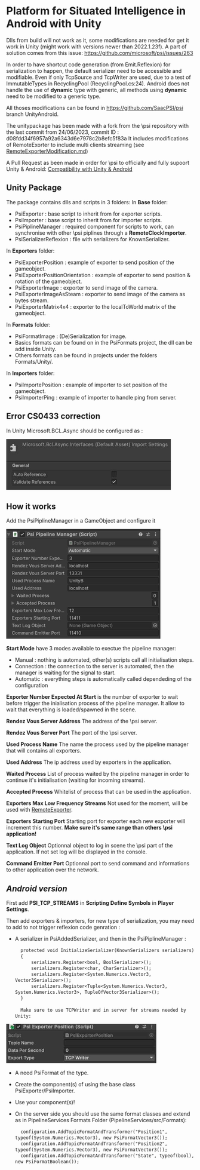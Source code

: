 # Platform for Situated Intelligence in Android with Unity
Dlls from build will not work as it, some modifications are needed for get it work in Unity (might work with versions newer than 2022.1.23f). A part of solution comes from this issue:
https://github.com/microsoft/psi/issues/263

In order to have shortcut code generation (from Emit.Reflexion) for serialization to happen, the default serializer need to be accessible and modifiable. Even if only TcpSource and TcpWriter are used, due to a test of ImmutableTypes in RecyclingPool (RecyclingPool.cs:24). 
Android does not handle the use of **dynamic** type with generic, all methods using **dynamic** need to be modified to a generic type.

All thoses modifications can be found in https://github.com/SaacPSI/psi branch UnityAndroid.

The unitypackage has been made with a fork from the \psi repository with the last commit from 24/06/2023, commit ID : d08fdd34f6957a92a6343d6e7978c2b8efc5f83a
It includes modifications of RemoteExorter to include multi clients streaming (see [RemoteExporterModification.md](../../RemoteExporterModification.md))

A Pull Request as been made in order for \psi to officially and fully supoort Unity & Android: [Compatibility with Unity & Android](https://github.com/microsoft/psi/pull/333)

## Unity Package
The package contains dlls and scripts in 3 folders:
In **Base** folder:
* PsiExporter : base script to inherit from for exporter scripts.
* PsiImporter : base script to inherit from for importer scripts.
* PsiPiplineManager : required component for scripts to work, can synchronise with other \\psi piplines through a **RemoteClockImporter**.
* PsiSerializerReflexion : file with serializers for KnownSerializer.

In **Exporters** folder:
* PsiExporterPosition : example of exporter to send position of the gameobject.
* PsiExporterPositionOrientation : example of exporter to send position \& rotation of the gameobject.
* PsiExporterImage : exporter to send image of the camera.
* PsiExporterImageAsSteam : exporter to send image of the camera as bytes stream.
* PsiExporterMatrix4x4  : exporter to the localToWorld matrix of the gameobject.

In **Formats** folder:
* PsiFormatImage : (De)Serialization for image. 
* Basics formats can be found on in the PsiFormats project, the dll can be add inside Unity.
* Others formats can be found in projects under the folders Formats/Unity/.

In **Importers** folder:
* PsiImportePosition : example of importer to set position of the gameobject.
* PsiImporterPing : example of importer to handle ping from server.

## Error CS0433 correction
In Unity Microsoft.BCL.Async should be configured as :

![Dll configuration](./docs/bcl_configuration.jpg) 

## How it works
Add the PsiPiplineManager in a GameObject and configure it 

![Pipeline manager](./docs/pipeline_manager.jpg) 

**Start Mode** have 3 modes available to exectue the pipeline manager:
* Manual : nothing is automated, other(s) scripts call all initialisation steps.
* Connection : the connection to the server is automated, then the manager is waiting for the signal to start.       
* Automatic : everything steps is automatically called dependeding of the configuration

**Exporter Number Expected At Start** is the number of exporter to wait before trigger the inialisation process of the pipeline manager. It allow to wait that everything is loaded/spawned in the scene.

**Rendez Vous Server Address** The address of the \psi server.

**Rendez Vous Server Port** The port of the \psi server.

**Used Process Name** The name the process used by the pipeline manager that will contains all exporters.

**Used Address** The ip address used by exporters in the application.

**Waited Process** List of process waited by the pipeline manager in order to continue it's initialisation (waiting for incoming streams).

**Accepted Process** Whitelist of process that can be used in the application. 

**Exporters Max Low Frequency Streams** Not used for the moment, will be used with [RemoteExporter](https://github.com/microsoft/psi/blob/master/Sources/Runtime/Microsoft.Psi/Remoting/RemoteExporter.cs).

**Exporters Starting Port** Starting port for exporter each new exporter will increment this number. **Make sure it's same range than others \psi application!**

**Text Log Object** Optionnal object to log in scene the \psi part of the application. If not set log will be displayed in the console.

**Command Emitter Port** Optionnal port to send command and informations to other application over the network.

## *Android version*
First add **PSI_TCP_STREAMS** in **Scripting Define Symbols** in **Player Settings**. 

Then add exporters \& importers, for new type of serialization, you may need to add to not trigger reflexion code genration :
* A serializer in PsiAddedSerializer, and then in the PsiPiplineManager :
    
        protected void InitializeSerializer(KnownSerializers serializers)
        {
            serializers.Register<bool, BoolSerializer>();
            serializers.Register<char, CharSerializer>();
            serializers.Register<System.Numerics.Vector3, Vector3Serializer>();
            serializers.Register<Tuple<System.Numerics.Vector3, System.Numerics.Vector3>, TupleOfVector3Serializer>();
        }

        Make sure to use TCPWriter and in server for streams needed by Unity: 
        
 ![Exporter](./docs/exporter.jpg) 

* A need PsiFormat of the type.
* Create the component(s) of using the base class PsiExporter/PsiImporter.
* Use your component(s)!
* On the server side you should use the same format classes and extend as in PipelineServices Formats Folder (PipelineServices/src/Formats):

        configuration.AddTopicFormatAndTransformer("Position1", typeof(System.Numerics.Vector3), new PsiFormatVector3());
        configuration.AddTopicFormatAndTransformer("Position2", typeof(System.Numerics.Vector3), new PsiFormatVector3());
        configuration.AddTopicFormatAndTransformer("State", typeof(bool), new PsiFormatBoolean());

